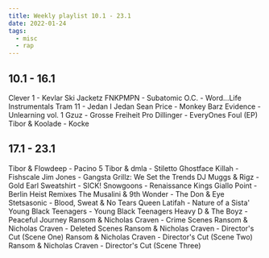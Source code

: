 ```yaml
---
title: Weekly playlist 10.1 - 23.1
date: 2022-01-24
tags:
  - misc
  - rap
---
```



## 10.1 - 16.1

Clever 1 - Kevlar Ski Jacketz
FNKPMPN - Subatomic
O.C. - Word...Life Instrumentals
Tram 11 - Jedan I Jedan
Sean Price - Monkey Barz
Evidence - Unlearning vol. 1
Gzuz - Grosse Freiheit
Pro Dillinger - EveryOnes Foul (EP)
Tibor & Koolade - Kocke

## 17.1 - 23.1

Tibor & Flowdeep - Pacino 5
Tibor & dmla - Stiletto
Ghostface Killah - Fishscale
Jim Jones - Gangsta Grillz: We Set the Trends
DJ Muggs & Rigz - Gold
Earl Sweatshirt - SICK!
Snowgoons - Renaissance Kings
Giallo Point - Berlin Heist Remixes
The Musalini & 9th Wonder - The Don & Eye
Stetsasonic - Blood, Sweat & No Tears
Queen Latifah - Nature of a Sista'
Young Black Teenagers - Young Black Teenagers
Heavy D & The Boyz - Peaceful Journey
Ransom & Nicholas Craven - Crime Scenes
Ransom & Nicholas Craven - Deleted Scenes
Ransom & Nicholas Craven - Director's Cut (Scene One)
Ransom & Nicholas Craven - Director's Cut (Scene Two)
Ransom & Nicholas Craven - Director's Cut (Scene Three)
